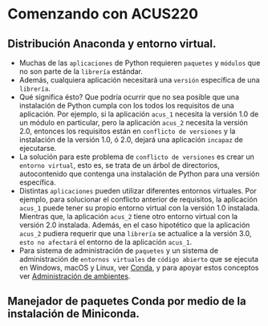 # Comenzando con ACUS220

## Distribución Anaconda y entorno virtual.

+ Muchas de las `aplicaciones` de Python requieren `paquetes` y `módulos` que no son parte de la `librería` estándar. 
+ Además, cualquiera aplicación necesitará una `versión` específica de una `librería`.
+ Qué significa ésto? Que podría ocurrir que no sea posible que una instalación de Python cumpla con los todos los requisitos de una aplicación. Por ejemplo, si la aplicación `acus_1` necesita la versión 1.0 de un módulo en particular, pero la aplicación `acus_2` necesita la versión 2.0, entonces los requisitos están en `conflicto de versiones` y la instalación de la versión 1.0, ó 2.0, dejará una aplicación `incapaz` de ejecutarse.
+ La solución para este problema de `conflicto de versiones` es crear un `entorno virtual`, esto es, se trata de un árbol de directorios, autocontenido que contenga una instalación de Python para una versión específica.
+ Distintas `aplicaciones` pueden utilizar diferentes entornos virtuales. Por ejemplo, para solucionar el conflicto anterior de requisitos, la aplicación `acus_1` puede tener su propio entorno virtual con la versión 1.0 instalada. Mientras que, la aplicación `acus_2` tiene otro entorno virtual con la versión 2.0 instalada. Además, en el caso hipotético que la aplicación `acus_2` pudiera requerir que una `librería` se actualice a la versión 3.0, `esto no afectará` el entorno de la aplicación `acus_1`.
+ Para sistema de administración de `paquetes` y un sistema de administración de `entornos virtuales` de `código abierto` que se ejecuta en Windows, macOS y Linux, ver [Conda](https://conda.io/projects/conda/en/latest/index.html), y para apoyar estos conceptos ver [Administración de ambientes](https://conda.io/projects/conda/en/latest/user-guide/tasks/manage-environments.html).

## Manejador de paquetes Conda por medio de la instalación de Miniconda.
